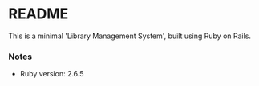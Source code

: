 # README

This is a minimal 'Library Management System', built using Ruby on Rails.


### Notes

* Ruby version: 2.6.5

